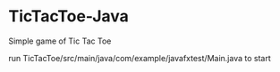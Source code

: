 # TicTacToe-Java
Simple game of Tic Tac Toe

run TicTacToe/src/main/java/com/example/javafxtest/Main.java to start
